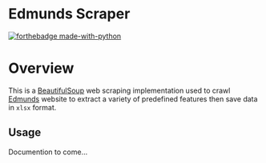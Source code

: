 # Edmunds Scraper
[![forthebadge made-with-python](http://ForTheBadge.com/images/badges/made-with-python.svg)](https://www.python.org/)

# Overview

This is a [BeautifulSoup](https://www.crummy.com/software/BeautifulSoup/bs4/doc/) web scraping implementation used to crawl [Edmunds](https://www.edmunds.com) website to extract a variety of predefined features then save data in `xlsx` format.

## Usage
Documention to come...
